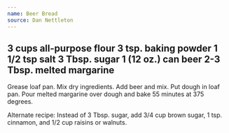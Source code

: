 ```yaml
---
name: Beer Bread
source: Dan Nettleton
---
```

3 cups all-purpose flour
3 tsp. baking powder
1 1/2 tsp salt
3 Tbsp. sugar
1 (12 oz.) can beer
2-3 Tbsp. melted margarine
---
Grease loaf pan.  Mix dry ingredients.  Add beer and mix.  Put dough
in loaf pan.  Pour melted margarine over dough and bake 55 minutes at
375 degrees.

Alternate recipe:  Instead of 3 Tbsp. sugar, add 3/4 cup brown sugar,
1 tsp. cinnamon, and 1/2 cup raisins or walnuts.

